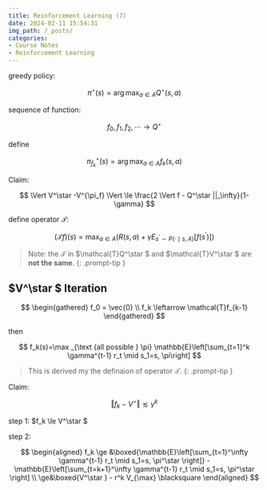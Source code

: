 ```yaml
---
title: Reinforcement Learning (7)
date: 2024-02-11 15:54:31
img_path: /_posts/
categories:
- Course Notes
- Reinforcement Learning
---
```


greedy policy:

$$
\pi^\star (s) = \arg\max_{a\in A} Q^\star (s, a)
$$

sequence of function:

$$
f_0, f_1, f_2, \cdots \to Q^\star 
$$

define

$$
\pi_{f_k}^\star (s) = \arg\max_{a\in A} f_k(s, a)
$$

Claim:

$$
\Vert V^\star  -V^{\pi_f} \Vert \le \frac{2 \Vert f - Q^\star  ||_\infty}{1-\gamma}
$$

define operator $\mathcal{T}$:

$$
(\mathcal{T}f)(s)=\max_{a \in A}\left(R(s, a)+\gamma E_{s^{\prime} \sim P(\cdot \mid s, A)}\left[f\left(s^{\prime}\right)\right]\right)
$$

> Note:
> the $\mathcal{T}$ in $\mathcal{T}Q^\star $ and $\mathcal{T}V^\star $ are **not the same**.
{: .prompt-tip }

## $V^\star $ Iteration

$$
\begin{gathered}
    f_0 = \vec{0} \\
    f_k \leftarrow \mathcal{T}f_{k-1}
\end{gathered}
$$

then

$$
f_k(s)=\max _{\text {all possible } \pi} \mathbb{E}\left[\sum_{t=1}^k \gamma^{t-1} r_t \mid s_1=s, \pi\right]
$$

> This is derived my the definaion of operator $\mathcal{T}$.
{: .prompt-tip }

Claim:

$$
\Vert f_k  -V^\star  \Vert \lesssim \gamma^k
$$

step 1: $f_k \le V^\star $

step 2: 

$$
\begin{aligned}
f_k \ge &\boxed{\mathbb{E}\left[\sum_{t=1}^\infty \gamma^{t-1} r_t \mid s_1=s, \pi^\star \right]} - \mathbb{E}\left[\sum_{t=k+1}^\infty \gamma^{t-1} r_t \mid s_1=s, \pi^\star \right] \\
\ge&\boxed{V^\star } - r^k V_{\max} \blacksquare
\end{aligned}
$$